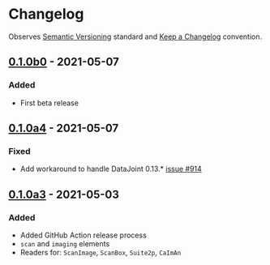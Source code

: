 # Changelog

Observes [Semantic Versioning](https://semver.org/spec/v2.0.0.html) standard and [Keep a Changelog](https://keepachangelog.com/en/1.0.0/) convention.


## [0.1.0b0] - 2021-05-07
### Added
+ First beta release


## [0.1.0a4] - 2021-05-07
### Fixed 
+ Add workaround to handle DataJoint 0.13.* [issue #914](https://github.com/datajoint/datajoint-python/issues/914)


## [0.1.0a3] - 2021-05-03
### Added 
+ Added GitHub Action release process
+ `scan` and `imaging` elements
+ Readers for: `ScanImage`, `ScanBox`, `Suite2p`, `CaImAn`


[0.1.0b0]: https://github.com/datajoint/element-calcium-imaging/compare/0.1.0a4...0.1.0b0
[0.1.0a4]: https://github.com/datajoint/element-calcium-imaging/releases/tag/0.1.0a4
[0.1.0a3]: https://github.com/datajoint/element-calcium-imaging/releases/tag/0.1.0a3
